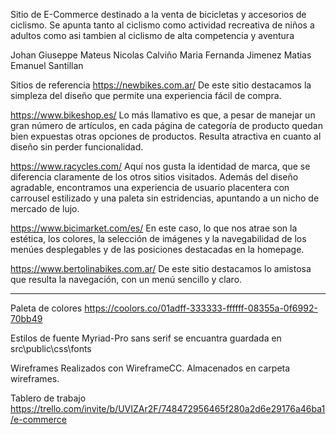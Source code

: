 
Sitio de E-Commerce destinado a la venta de bicicletas y accesorios de ciclismo.
Se apunta tanto al ciclismo como actividad recreativa de niños a adultos como asi tambien al ciclismo de alta competencia y aventura

Johan Giuseppe Mateus
Nicolas Calviño
Maria Fernanda Jimenez
Matias Emanuel Santillan

Sitios de referencia
https://newbikes.com.ar/
De este sitio destacamos la simpleza del diseño que permite una experiencia fácil de compra.

https://www.bikeshop.es/
Lo más llamativo es que, a pesar de manejar un gran número de artículos, en cada página de categoría de producto quedan bien expuestas otras opciones de productos. Resulta atractiva en cuanto al diseño sin perder funcionalidad.

https://www.racycles.com/
Aquí nos gusta la identidad de marca, que se diferencia claramente de los otros sitios visitados. Además del diseño agradable, encontramos una experiencia de usuario placentera con carrousel estilizado y una paleta sin estridencias, apuntando a un nicho de mercado de lujo.

https://www.bicimarket.com/es/
En este caso, lo que nos atrae son la estética, los colores, la selección de imágenes y la navegabilidad de los menúes desplegables y de las posiciones destacadas en la homepage.

https://www.bertolinabikes.com.ar/
De este sitio destacamos lo amistosa que resulta la navegación, con un menú sencillo y claro.

------------------------------
Paleta de colores
https://coolors.co/01adff-333333-ffffff-08355a-0f6992-70bb49

Estilos de fuente
Myriad-Pro sans serif
se encuantra guardada en src\public\css\fonts

Wireframes
Realizados con WireframeCC.
Almacenados en carpeta wireframes.

Tablero de trabajo
https://trello.com/invite/b/UVIZAr2F/748472956465f280a2d6e29176a46ba1/e-commerce

